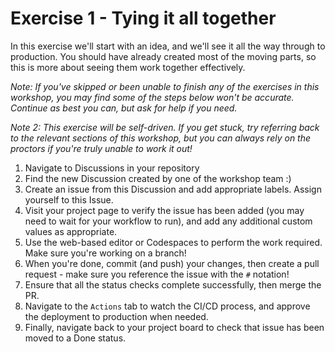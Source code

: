 # Exercise 1 - Tying it all together

In this exercise we'll start with an idea, and we'll see it all the way through to production. You should have already created most of the moving parts, so this is more about seeing them work together effectively.

_Note: If you've skipped or been unable to finish any of the exercises in this workshop, you may find some of the steps below won't be accurate. Continue as best you can, but ask for help if you need._

_Note 2: This exercise will be self-driven. If you get stuck, try referring back to the relevant sections of this workshop, but you can always rely on the proctors if you're truly unable to work it out!_

1. Navigate to Discussions in your repository
2. Find the new Discussion created by one of the workshop team :)
3. Create an issue from this Discussion and add appropriate labels. Assign yourself to this Issue.
4. Visit your project page to verify the issue has been added (you may need to wait for your workflow to run), and add any additional custom values as appropriate.
5. Use the web-based editor or Codespaces to perform the work required. Make sure you're working on a branch!
6. When you're done, commit (and push) your changes, then create a pull request - make sure you reference the issue with the `#` notation!
7. Ensure that all the status checks complete successfully, then merge the PR.
8. Navigate to the `Actions` tab to watch the CI/CD process, and approve the deployment to production when needed.
9. Finally, navigate back to your project board to check that issue has been moved to a Done status.